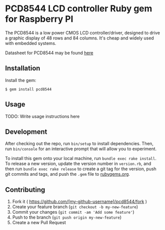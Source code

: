 # PCD8544 LCD controller Ruby gem for Raspberry PI

The PCD8544 is a low power CMOS LCD controller/driver, designed to drive a graphic display of 48 rows and 84 columns. It's cheap and widely used with embedded systems.

Datasheet for PCD8544 may be found [here](https://www.sparkfun.com/datasheets/LCD/Monochrome/Nokia5110.pdf)

## Installation

Install the gem:

    $ gem install pcd8544

## Usage

TODO: Write usage instructions here

## Development

After checking out the repo, run `bin/setup` to install dependencies. Then, run `bin/console` for an interactive prompt that will allow you to experiment.

To install this gem onto your local machine, run `bundle exec rake install`. To release a new version, update the version number in `version.rb`, and then run `bundle exec rake release` to create a git tag for the version, push git commits and tags, and push the `.gem` file to [rubygems.org](https://rubygems.org).

## Contributing

1. Fork it ( https://github.com/[my-github-username]/pcd8544/fork )
2. Create your feature branch (`git checkout -b my-new-feature`)
3. Commit your changes (`git commit -am 'Add some feature'`)
4. Push to the branch (`git push origin my-new-feature`)
5. Create a new Pull Request
